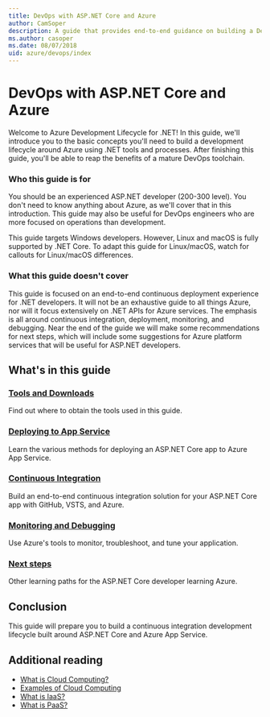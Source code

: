 ```yaml
---
title: DevOps with ASP.NET Core and Azure
author: CamSoper
description: A guide that provides end-to-end guidance on building a DevOps pipeline for an ASP.NET Core app hosted in Azure.
ms.author: casoper
ms.date: 08/07/2018
uid: azure/devops/index
---
```


# DevOps with ASP.NET Core and Azure

Welcome to Azure Development Lifecycle for .NET! In this guide, we'll introduce you to the basic concepts you'll need to build a development lifecycle around Azure using .NET tools and processes. After finishing this guide, you'll be able to reap the benefits of a mature DevOps toolchain.

### Who this guide is for

You should be an experienced ASP.NET developer (200-300 level). You don't need to know anything about Azure, as we'll cover that in this introduction. This guide may also be useful for DevOps engineers who are more focused on operations than development.

This guide targets Windows developers. However, Linux and macOS is fully supported by .NET Core. To adapt this guide for Linux/macOS, watch for callouts for Linux/macOS differences.

### What this guide doesn't cover

This guide is focused on an end-to-end continuous deployment experience for .NET developers. It will not be an exhaustive guide to all things Azure, nor will it focus extensively on .NET APIs for Azure services. The emphasis is all around continuous integration, deployment, monitoring, and debugging. Near the end of the guide we will make some recommendations for next steps, which will include some suggestions for Azure platform services that will be useful for ASP.NET developers.

## What's in this guide

### [Tools and Downloads](tools-and-downloads.md)

Find out where to obtain the tools used in this guide.

### [Deploying to App Service](deploying-to-app-service.md)

Learn the various methods for deploying an ASP.NET Core app to Azure App Service.

### [Continuous Integration](cicd.md)

Build an end-to-end continuous integration solution for your ASP.NET Core app with GitHub, VSTS, and Azure.

### [Monitoring and Debugging](monitoring.md)

Use Azure's tools to monitor, troubleshoot, and tune your application.

### [Next steps](next-steps.md)

Other learning paths for the ASP.NET Core developer learning Azure.

## Conclusion

This guide will prepare you to build a continuous integration development lifecycle built around ASP.NET Core and Azure App Service.

## Additional reading

* [What is Cloud Computing?](https://azure.microsoft.com/overview/what-is-cloud-computing/)
* [Examples of Cloud Computing](https://azure.microsoft.com/overview/examples-of-cloud-computing/)
* [What is IaaS?](https://azure.microsoft.com/overview/what-is-iaas/)
* [What is PaaS?](https://azure.microsoft.com/overview/what-is-paas/)
